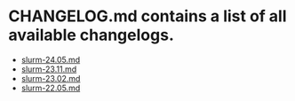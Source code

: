 # CHANGELOG.md contains a list of all available changelogs.

- [slurm-24.05.md](./CHANGELOG/slurm-24.05.md)
- [slurm-23.11.md](./CHANGELOG/slurm-23.11.md)
- [slurm-23.02.md](./CHANGELOG/slurm-23.02.md)
- [slurm-22.05.md](./CHANGELOG/slurm-22.05.md)
